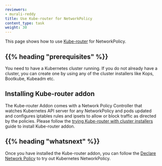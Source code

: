 ```yaml
---
reviewers:
- murali-reddy
title: Use Kube-router for NetworkPolicy
content_type: task
weight: 30
---
```


<!-- overview -->
This page shows how to use [Kube-router](https://github.com/cloudnativelabs/kube-router) for NetworkPolicy.


## {{% heading "prerequisites" %}}

You need to have a Kubernetes cluster running. If you do not already have a cluster, you can create one by using any of the cluster installers like Kops, Bootkube, Kubeadm etc.


<!-- steps -->
## Installing Kube-router addon
The Kube-router Addon comes with a Network Policy Controller that watches Kubernetes API server for any NetworkPolicy and pods updated and configures iptables rules and ipsets to allow or block traffic as directed by the policies. Please follow the [trying Kube-router with cluster installers](https://www.kube-router.io/docs/user-guide/#try-kube-router-with-cluster-installers) guide to install Kube-router addon.


## {{% heading "whatsnext" %}}

Once you have installed the Kube-router addon, you can follow the [Declare Network Policy](/docs/kubernetes/en/tasks/administer-cluster/declare-network-policy/) to try out Kubernetes NetworkPolicy.



